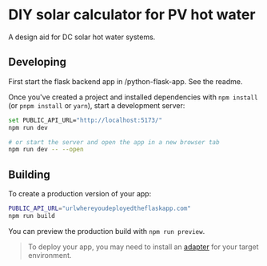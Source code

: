 # DIY solar calculator for PV hot water

A design aid for DC solar hot water systems.

## Developing

First start the flask backend app in /python-flask-app.  See the readme.

Once you've created a project and installed dependencies with `npm install` (or `pnpm install` or `yarn`), start a development server:

```bash
set PUBLIC_API_URL="http://localhost:5173/"
npm run dev

# or start the server and open the app in a new browser tab
npm run dev -- --open
```

## Building

To create a production version of your app:

```bash
PUBLIC_API_URL="urlwhereyoudeployedtheflaskapp.com"
npm run build
```

You can preview the production build with `npm run preview`.

> To deploy your app, you may need to install an [adapter](https://kit.svelte.dev/docs/adapters) for your target environment.

